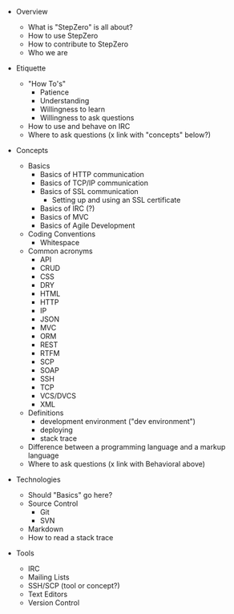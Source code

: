* Overview
  * What is "StepZero" is all about?
  * How to use StepZero
  * How to contribute to StepZero
  * Who we are

* Etiquette
  * "How To's"
       * Patience
       * Understanding
       * Willingness to learn
       * Willingness to ask questions
  * How to use and behave on IRC
  * Where to ask questions (x link with "concepts" below?)
 
* Concepts
   * Basics
     * Basics of HTTP communication
     * Basics of TCP/IP communication
     * Basics of SSL communication
       * Setting up and using an SSL certificate
     * Basics of IRC (?)
     * Basics of MVC
     * Basics of Agile Development
   * Coding Conventions
     * Whitespace
   * Common acronyms
     * API
     * CRUD
     * CSS
     * DRY
     * HTML
     * HTTP
     * IP
     * JSON
     * MVC
     * ORM
     * REST
     * RTFM
     * SCP
     * SOAP
     * SSH
     * TCP
     * VCS/DVCS
     * XML
   * Definitions
        * development environment ("dev environment")
        * deploying
        * stack trace
   * Difference between a programming language and a markup language
   * Where to ask questions (x link with Behavioral above)

* Technologies
   * Should "Basics" go here?
   * Source Control
        * Git
        * SVN
   * Markdown
   * How to read a stack trace
   
* Tools
   * IRC
   * Mailing Lists
   * SSH/SCP (tool or concept?)
   * Text Editors
   * Version Control

